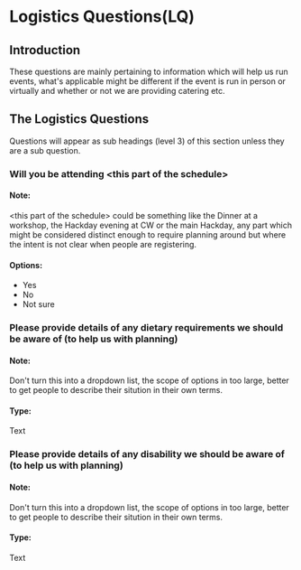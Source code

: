 # Logistics Questions(LQ)

## Introduction
These questions are mainly pertaining to information which will help us run events, what's applicable might be different if the event is run in person or virtually and whether or not we are providing catering etc.

## The Logistics Questions
Questions will appear as sub headings (level 3) of this section unless they are a sub question.

### Will you be attending \<this part of the schedule\>

#### Note:
\<this part of the schedule\> could be something like the Dinner at a workshop, the Hackday evening at CW or the main Hackday, any part which might be considered distinct enough to require planning around but where the intent is not clear when people are registering.

#### Options:
* Yes
* No
* Not sure
 

### Please provide details of any dietary requirements we should be aware of (to help us with planning)

#### Note:
Don't turn this into a dropdown list, the scope of options in too large, better to get people to describe their sitution in their own terms.

#### Type:
Text

### Please provide details of any disability we should be aware of (to help us with planning)

#### Note:
Don't turn this into a dropdown list, the scope of options in too large, better to get people to describe their sitution in their own terms.

#### Type:
Text


